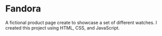# Fandora
A fictional product page create to showcase a set of different watches. I created this project using HTML, CSS, and JavaScript.
